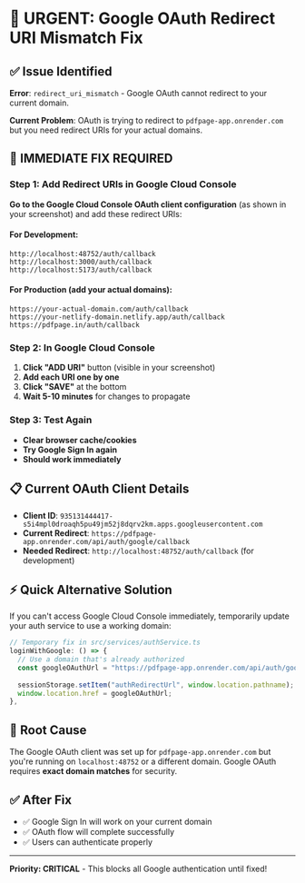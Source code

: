 # 🚨 URGENT: Google OAuth Redirect URI Mismatch Fix

## ✅ **Issue Identified**
**Error**: `redirect_uri_mismatch` - Google OAuth cannot redirect to your current domain.

**Current Problem**: OAuth is trying to redirect to `pdfpage-app.onrender.com` but you need redirect URIs for your actual domains.

## 🔧 **IMMEDIATE FIX REQUIRED**

### **Step 1: Add Redirect URIs in Google Cloud Console**

**Go to the Google Cloud Console OAuth client configuration** (as shown in your screenshot) and add these redirect URIs:

#### **For Development:**
```
http://localhost:48752/auth/callback
http://localhost:3000/auth/callback
http://localhost:5173/auth/callback
```

#### **For Production (add your actual domains):**
```
https://your-actual-domain.com/auth/callback
https://your-netlify-domain.netlify.app/auth/callback
https://pdfpage.in/auth/callback
```

### **Step 2: In Google Cloud Console**
1. **Click "ADD URI"** button (visible in your screenshot)
2. **Add each URI one by one**
3. **Click "SAVE"** at the bottom
4. **Wait 5-10 minutes** for changes to propagate

### **Step 3: Test Again**
- **Clear browser cache/cookies**
- **Try Google Sign In again**
- **Should work immediately**

## 📋 **Current OAuth Client Details**
- **Client ID**: `935131444417-s5i4mpl0droaqh5pu49jm52j8dqrv2km.apps.googleusercontent.com`
- **Current Redirect**: `https://pdfpage-app.onrender.com/api/auth/google/callback`
- **Needed Redirect**: `http://localhost:48752/auth/callback` (for development)

## ⚡ **Quick Alternative Solution**

If you can't access Google Cloud Console immediately, temporarily update your auth service to use a working domain:

```typescript
// Temporary fix in src/services/authService.ts
loginWithGoogle: () => {
  // Use a domain that's already authorized
  const googleOAuthUrl = "https://pdfpage-app.onrender.com/api/auth/google";
  
  sessionStorage.setItem("authRedirectUrl", window.location.pathname);
  window.location.href = googleOAuthUrl;
},
```

## 🔄 **Root Cause**
The Google OAuth client was set up for `pdfpage-app.onrender.com` but you're running on `localhost:48752` or a different domain. Google OAuth requires **exact domain matches** for security.

## ✅ **After Fix**
- ✅ Google Sign In will work on your current domain
- ✅ OAuth flow will complete successfully  
- ✅ Users can authenticate properly

---
**Priority: CRITICAL** - This blocks all Google authentication until fixed!
